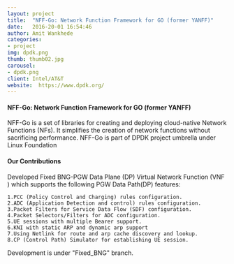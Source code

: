 ```yaml
---
layout: project
title:  "NFF-Go: Network Function Framework for GO (former YANFF)"
date:   2016-20-01 16:54:46
author: Amit Wankhede
categories:
- project
img: dpdk.png
thumb: thumb02.jpg
carousel:
- dpdk.png
client: Intel/AT&T
website:  https://www.dpdk.org/
---
```


#### NFF-Go: Network Function Framework for GO (former YANFF)
NFF-Go is a set of libraries for creating and deploying cloud-native Network Functions (NFs).
It simplifies the creation of network functions without sacrificing performance.
NFF-Go is part of DPDK project umbrella under Linux Foundation

#### Our Contributions
Developed Fixed BNG-PGW Data Plane (DP) Virtual Network Function (VNF )
 which supports the following PGW Data Path(DP) features:

    1.PCC (Policy Control and Charging) rules configuration.
    2.ADC (Application Detection and control) rules configuration.
    3.Packet Filters for Service Data Flow (SDF) configuration.
    4.Packet Selectors/Filters for ADC configuration.
    5.UE sessions with multiple Bearer support.
    6.KNI with static ARP and dynamic arp support
    7.Using Netlink for route and arp cache discovery and lookup.
    8.CP (Control Path) Simulator for establishing UE session.

  Development is under "Fixed_BNG" branch.
